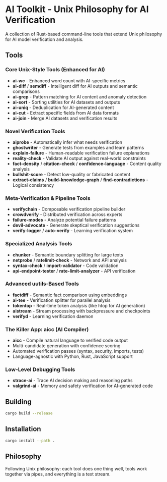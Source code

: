 # AI Toolkit - Unix Philosophy for AI Verification

A collection of Rust-based command-line tools that extend Unix philosophy for AI model verification and analysis.

## Tools

### Core Unix-Style Tools (Enhanced for AI)
- **ai-wc** - Enhanced word count with AI-specific metrics
- **ai-diff** / **semdiff** - Intelligent diff for AI outputs and semantic comparisons  
- **ai-grep** - Pattern matching for AI content and anomaly detection
- **ai-sort** - Sorting utilities for AI datasets and outputs
- **ai-uniq** - Deduplication for AI-generated content
- **ai-cut** - Extract specific fields from AI data formats
- **ai-join** - Merge AI datasets and verification results

### Novel Verification Tools
- **aiprobe** - Automatically infer what needs verification
- **ghostwriter** - Generate tests from examples and learn patterns
- **explain-failure** - Human-readable verification failure explanations
- **reality-check** - Validate AI output against real-world constraints
- **fact-density** / **citation-check** / **confidence-language** - Content quality analysis
- **bullshit-score** - Detect low-quality or fabricated content
- **extract-claims** / **build-knowledge-graph** / **find-contradictions** - Logical consistency

### Meta-Verification & Pipeline Tools
- **verifychain** - Composable verification pipeline builder
- **crowdverify** - Distributed verification across experts
- **failure-modes** - Analyze potential failure patterns
- **devil-advocate** - Generate skeptical verification suggestions
- **verify-logger** / **auto-verify** - Learning verification system

### Specialized Analysis Tools
- **chunker** - Semantic boundary splitting for large texts
- **netprobe** / **ratelimit-check** - Network and API analysis
- **syntax-check** / **import-validator** - Code validation
- **api-endpoint-tester** / **rate-limit-analyzer** - API verification

### Advanced uutils-Based Tools
- **factdiff** - Semantic fact comparison using embeddings
- **ai-tee** - Verification splitter for parallel analysis
- **tokentop** - Real-time token analysis (like htop for AI generation)
- **aistream** - Stream processing with backpressure and checkpoints
- **verifyd** - Learning verification daemon

### The Killer App: aicc (AI Compiler)
- **aicc** - Compile natural language to verified code output
- Multi-candidate generation with confidence scoring
- Automated verification passes (syntax, security, imports, tests)
- Language-agnostic with Python, Rust, JavaScript support

### Low-Level Debugging Tools
- **strace-ai** - Trace AI decision making and reasoning paths
- **valgrind-ai** - Memory and safety verification for AI-generated code

## Building

```bash
cargo build --release
```

## Installation

```bash
cargo install --path .
```

## Philosophy

Following Unix philosophy: each tool does one thing well, tools work together via pipes, and everything is a text stream.